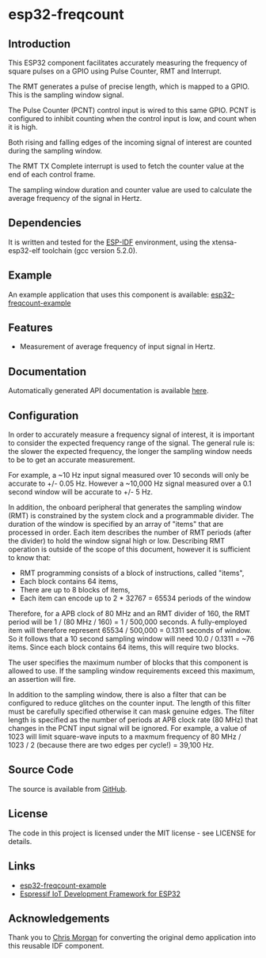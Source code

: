 # esp32-freqcount

## Introduction

This ESP32 component facilitates accurately measuring the frequency of square pulses on a GPIO using Pulse Counter, RMT and Interrupt.

The RMT generates a pulse of precise length, which is mapped to a GPIO. This is the sampling window signal.

The Pulse Counter (PCNT) control input is wired to this same GPIO. PCNT is configured to inhibit counting when the control input is low, and count when it is high.

Both rising and falling edges of the incoming signal of interest are counted during the sampling window.

The RMT TX Complete interrupt is used to fetch the counter value at the end of each control frame.

The sampling window duration and counter value are used to calculate the average frequency of the signal in Hertz.

## Dependencies

It is written and tested for the [ESP-IDF](https://github.com/espressif/esp-idf) environment, using the xtensa-esp32-elf toolchain (gcc version 5.2.0).

## Example

An example application that uses this component is available: [esp32-freqcount-example](https://github.com/DavidAntliff/esp32-freqcount-example)

## Features

* Measurement of average frequency of input signal in Hertz.

## Documentation

Automatically generated API documentation is available [here](https://davidantliff.github.io/esp32-freqcount/index.html).

## Configuration

In order to accurately measure a frequency signal of interest, it is important to consider the expected frequency range of the signal.
The general rule is: the slower the expected frequency, the longer the sampling window needs to be to get an accurate measurement.

For example, a ~10 Hz input signal measured over 10 seconds will only be accurate to +/- 0.05 Hz. However a ~10,000 Hz signal measured over a 0.1 second window will be accurate to +/- 5 Hz.

In addition, the onboard peripheral that generates the sampling window (RMT) is constrained by the system clock and a programmable divider.
The duration of the window is specified by an array of "items" that are processed in order. Each item describes the number of RMT periods (after the divider) to hold the window signal high or low. Describing RMT operation is outside of the scope of this document, however it is sufficient to know that:

 * RMT programming consists of a block of instructions, called "items",
 * Each block contains 64 items,
 * There are up to 8 blocks of items,
 * Each item can encode up to 2 * 32767 = 65534 periods of the window

Therefore, for a APB clock of 80 MHz and an RMT divider of 160, the RMT period will be 1 / (80 MHz / 160) = 1 / 500,000 seconds.
A fully-employed item will therefore represent 65534 / 500,000 = 0.1311 seconds of window. So it follows that a 10 second sampling window will need 10.0 / 0.1311 = ~76 items. Since each block contains 64 items, this will require two blocks.

The user specifies the maximum number of blocks that this component is allowed to use. If the sampling window requirements exceed this maximum, an assertion will fire.

In addition to the sampling window, there is also a filter that can be configured to reduce glitches on the counter input. The length of this filter must be carefully specified otherwise it can mask genuine edges. The filter length is specified as the number of periods at APB clock rate (80 MHz) that changes in the PCNT input signal will be ignored. For example, a value of 1023 will limit square-wave inputs to a maxmum frequency of 80 MHz / 1023 / 2 (because there are two edges per cycle!) = 39,100 Hz.

## Source Code

The source is available from [GitHub](https://www.github.com/DavidAntliff/esp32-freqcount).

## License

The code in this project is licensed under the MIT license - see LICENSE for details.

## Links

 * [esp32-freqcount-example](https://github.com/DavidAntliff/esp32-freqcount-example)
 * [Espressif IoT Development Framework for ESP32](https://github.com/espressif/esp-idf)

## Acknowledgements

Thank you to [Chris Morgan](https://github.com/chmorgan) for converting the original demo application into this reusable IDF component.



